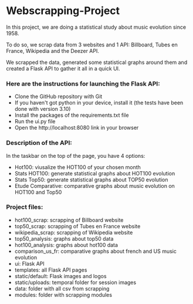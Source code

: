 # Webscrapping-Project

In this project, we are doing a statistical study about music evolution 
since 1958. 

To do so, we scrap data from 3 websites and 1 API: Billboard, Tubes en France, 
Wikipedia and the Deezer API. 

We scrapped the data, generated some statistical graphs around them and 
created a Flask API to gather it all in a quick UI. 

### Here are the instructions for launching the Flask API:
- Clone the GitHub repository with Git 
- If you haven't got python in your device, install it 
(the tests have been done with version 3.10)
- Install the packages of the requirements.txt file
- Run the ui.py file 
- Open the http://localhost:8080 link in your browser

### Description of the API:
In the taskbar on the top of the page, you have 4 options:
- Hot100: viusalize the HOT100 of your chosen month 
- Stats HOT100: generate statistical graphs about HOT100 evolution
- Stats Top50: generate statistical graphs about TOP50 evolution
- Etude Comparative: comparative graphs about music evolution on HOT100 and Top50


### Project files:
- hot100_scrap: scrapping of Billboard website 
- top50_scrap: scrapping of Tubes en France website 
- wikipedia_scrap: scrapping of Wikipedia website 
- top50_analysis: graphs about top50 data 
- hot100_analysis: graphs about hot100 data 
- comparison_us_fr: comparative graphs about french and US music evolution
- ui: Flask API
- templates: all Flask API pages 
- static/default: Flask images and logos 
- static/uploads: temporal folder for session images 
- data: folder with all csv from scrapping
- modules: folder with scrapping modules 
